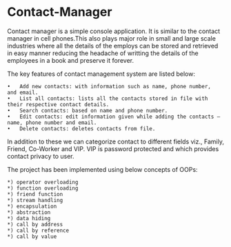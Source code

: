 # Contact-Manager
Contact manager is a simple console application. It is similar to the contact manager in cell phones.This also plays major role in small and large scale industries where all the details of the employs can be stored and retrieved in easy manner reducing the headache of writting the details of the employees in a book and preserve it forever. 	
	
The key features of contact management system are listed below:

	•	Add new contacts: with information such as name, phone number,  and email.
	•	List all contacts: lists all the contacts stored in file with their respective contact details.
	•	Search contacts: based on name and phone number.
	•	Edit contacts: edit information given while adding the contacts – name, phone number and email.
	•	Delete contacts: deletes contacts from file.
	
In addition to these we can categorize contact to different fields viz., Family, Friend, Co-Worker and VIP. VIP is password protected and which provides contact privacy to user.

The project has been implemented using below concepts of OOPs:

	*) operator overloading
	*) function overloading
	*) friend function
	*) stream handling
	*) encapsulation
	*) abstraction
	*) data hiding
	*) call by address
	*) call by reference
	*) call by value
